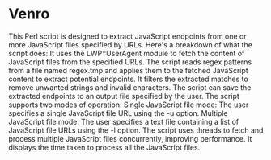 # Venro
This Perl script is designed to extract JavaScript endpoints from one or more JavaScript files specified by URLs. Here's a breakdown of what the script does:
It uses the LWP::UserAgent module to fetch the content of JavaScript files from the specified URLs.
The script reads regex patterns from a file named regex.tmp and applies them to the fetched JavaScript content to extract potential endpoints.
It filters the extracted matches to remove unwanted strings and invalid characters.
The script can save the extracted endpoints to an output file specified by the user.
The script supports two modes of operation:
Single JavaScript file mode: The user specifies a single JavaScript file URL using the -u option.
Multiple JavaScript file mode: The user specifies a text file containing a list of JavaScript file URLs using the -l option.
The script uses threads to fetch and process multiple JavaScript files concurrently, improving performance.
It displays the time taken to process all the JavaScript files.
